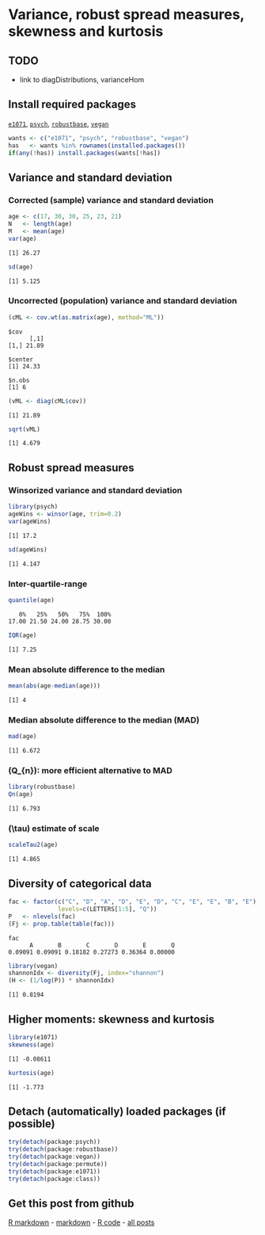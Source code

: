 Variance, robust spread measures, skewness and kurtosis
=========================

TODO
-------------------------

 - link to diagDistributions, varianceHom

Install required packages
-------------------------

[`e1071`](http://cran.r-project.org/package=e1071), [`psych`](http://cran.r-project.org/package=psych), [`robustbase`](http://cran.r-project.org/package=robustbase), [`vegan`](http://cran.r-project.org/package=vegan)


```r
wants <- c("e1071", "psych", "robustbase", "vegan")
has   <- wants %in% rownames(installed.packages())
if(any(!has)) install.packages(wants[!has])
```


Variance and standard deviation
-------------------------

### Corrected (sample) variance and standard deviation


```r
age <- c(17, 30, 30, 25, 23, 21)
N   <- length(age)
M   <- mean(age)
var(age)
```

```
[1] 26.27
```

```r
sd(age)
```

```
[1] 5.125
```


### Uncorrected (population) variance and standard deviation


```r
(cML <- cov.wt(as.matrix(age), method="ML"))
```

```
$cov
      [,1]
[1,] 21.89

$center
[1] 24.33

$n.obs
[1] 6

```

```r
(vML <- diag(cML$cov))
```

```
[1] 21.89
```

```r
sqrt(vML)
```

```
[1] 4.679
```


Robust spread measures
-------------------------

### Winsorized variance and standard deviation


```r
library(psych)
ageWins <- winsor(age, trim=0.2)
var(ageWins)
```

```
[1] 17.2
```

```r
sd(ageWins)
```

```
[1] 4.147
```


### Inter-quartile-range


```r
quantile(age)
```

```
   0%   25%   50%   75%  100% 
17.00 21.50 24.00 28.75 30.00 
```

```r
IQR(age)
```

```
[1] 7.25
```

### Mean absolute difference to the median


```r
mean(abs(age-median(age)))
```

```
[1] 4
```


### Median absolute difference to the median (MAD)


```r
mad(age)
```

```
[1] 6.672
```


### \(Q_{n}\): more efficient alternative to MAD


```r
library(robustbase)
Qn(age)
```

```
[1] 6.793
```


### \(\tau\) estimate of scale


```r
scaleTau2(age)
```

```
[1] 4.865
```


Diversity of categorical data
-------------------------


```r
fac <- factor(c("C", "D", "A", "D", "E", "D", "C", "E", "E", "B", "E"),
              levels=c(LETTERS[1:5], "Q"))
P   <- nlevels(fac)
(Fj <- prop.table(table(fac)))
```

```
fac
      A       B       C       D       E       Q 
0.09091 0.09091 0.18182 0.27273 0.36364 0.00000 
```



```r
library(vegan)
shannonIdx <- diversity(Fj, index="shannon")
(H <- (1/log(P)) * shannonIdx)
```

```
[1] 0.8194
```


Higher moments: skewness and kurtosis
-------------------------


```r
library(e1071)
skewness(age)
```

```
[1] -0.08611
```

```r
kurtosis(age)
```

```
[1] -1.773
```


Detach (automatically) loaded packages (if possible)
-------------------------


```r
try(detach(package:psych))
try(detach(package:robustbase))
try(detach(package:vegan))
try(detach(package:permute))
try(detach(package:e1071))
try(detach(package:class))
```


Get this post from github
----------------------------------------------

[R markdown](https://github.com/dwoll/RExRepos/raw/master/Rmd/variance.Rmd) - [markdown](https://github.com/dwoll/RExRepos/raw/master/md/variance.md) - [R code](https://github.com/dwoll/RExRepos/raw/master/R/variance.R) - [all posts](https://github.com/dwoll/RExRepos)

